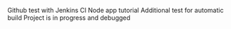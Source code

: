 Github test with  Jenkins CI 
Node app tutorial 
Additional test for automatic build
Project is in progress
and debugged
